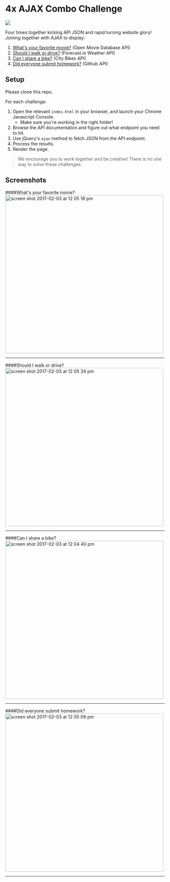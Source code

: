# 4x AJAX Combo Challenge

<img src="https://media.giphy.com/media/PqA0pxLLqhQju/giphy.gif" placeholder="combo-kick">

Four times together kicking API JSON and rapid turning website glory! Joining together with AJAX to display:

1. [What's your favorite movie?](/movie-poster) (Open Movie Database API)
2. [Should I walk or drive?](/walk-or-drive) (Forecast.io Weather API)
3. [Can I share a bike?](/bike-me) (City Bikes API)
4. [Did everyone submit homework?](/github-homework) (Github API)

## Setup
Please clone this repo.

For each challenge:

1. Open the relevant `index.html` in your browser, and launch your Chrome Javascript Console.
    * Make sure you're working in the right folder!
2. Browse the API documentation and figure out what endpoint you need to hit.
3. Use jQuery's `ajax` method to fetch JSON from the API endpoint.
4. Process the results.
5. Render the page.

> We encourage you to work together and be creative! There is no *one* way to solve these challenges.

## Screenshots

####What's your favorite movie?
<img width="500" alt="screen shot 2017-02-03 at 12 05 18 pm" src="https://cloud.githubusercontent.com/assets/1489337/22606592/44d46ef6-ea09-11e6-8f87-d5bd1327315e.png">

<hr>

####Should I walk or drive?
<img width="500" alt="screen shot 2017-02-03 at 12 05 34 pm" src="https://cloud.githubusercontent.com/assets/1489337/22606629/5e297e96-ea09-11e6-8cb1-b7399eba5c3c.png">

<hr>

####Can I share a bike?
<img width="500" alt="screen shot 2017-02-03 at 12 04 40 pm" src="https://cloud.githubusercontent.com/assets/1489337/22606569/2e0080f2-ea09-11e6-9505-ffe9caa5c669.png">

<hr>

####Did everyone submit homework?
<img width="500" alt="screen shot 2017-02-03 at 12 05 06 pm" src="https://cloud.githubusercontent.com/assets/1489337/22606642/6d247536-ea09-11e6-908e-07e22befe71a.png">

<hr>
